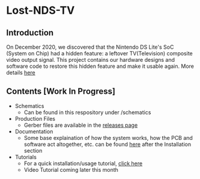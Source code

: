 # Lost-NDS-TV

## Introduction

On December 2020, we discovered that the Nintendo DS Lite's SoC (System on Chip) had a hidden feature: a leftover TV(Television) composite video output signal. This project contains our hardware designs and software code to restore this hidden feature and make it usable again. More details [here](https://lostnintendohistory.github.io/DS-TV-OUT)

## Contents [Work In Progress]

 * Schematics
   * Can be found in this respository under /schematics
 * Production Files
   * Gerber files are available in the [releases page](https://github.com/LostNintendoHistory/Lost-NDS-TV/releases)
 * Documentation
   * Some base explaination of how the system works, how the PCB and software act altogether, etc. can be found [here](https://lostnintendohistory.github.io/DS-TV-OUT) after the Installation section
 * Tutorials
   * For a quick installation/usage tutorial, [click here](https://lostnintendohistory.github.io/DS-TV-OUT)
   * Video Tutorial coming later this month
